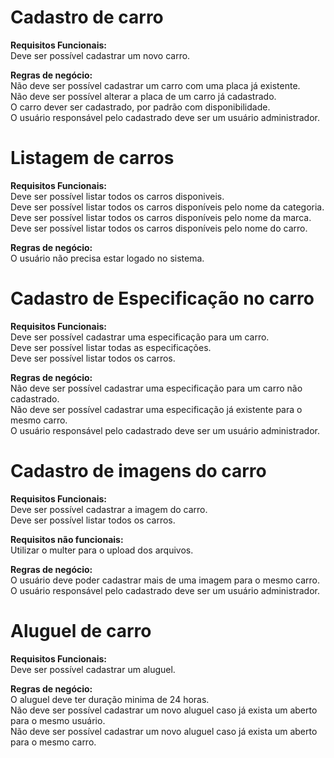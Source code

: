 # Cadastro de  carro

**Requisitos Funcionais:**\
Deve ser possível cadastrar um novo carro.

**Regras de negócio:**\
Não deve ser possível cadastrar um carro com uma placa já existente.\
Não deve ser possível alterar a placa de um carro já cadastrado.\
O carro dever ser cadastrado, por padrão com disponibilidade.\
O usuário responsável pelo cadastrado deve ser um usuário administrador.

# Listagem de carros

**Requisitos Funcionais:**\
Deve ser possível listar todos os carros disponiveis.\
Deve ser possível listar todos os carros disponíveis pelo nome da categoria.\
Deve ser possível listar todos os carros disponíveis pelo nome da marca.\
Deve ser possível listar todos os carros disponíveis pelo nome do carro.

**Regras de negócio:**\
O usuário não precisa estar logado no sistema.

# Cadastro de Especificação no carro

**Requisitos Funcionais:**\
Deve ser possível cadastrar uma especificação para um carro.\
Deve ser possível listar todas as especificações.\
Deve ser possível listar todos os carros. 

**Regras de negócio:**\
Não deve ser possível cadastrar uma especificação para um carro não cadastrado.\
Não deve ser possível cadastrar uma especificação já existente para o mesmo carro.\
O usuário responsável pelo cadastrado deve ser um usuário administrador.


# Cadastro de imagens do carro

**Requisitos Funcionais:**\
Deve ser possível cadastrar a imagem do carro.\
Deve ser possível listar todos os carros.

**Requisitos não funcionais:**\
Utilizar o multer para o upload dos arquivos.

**Regras de negócio:**\
O usuário deve poder cadastrar mais de uma imagem para o mesmo carro.\
O usuário responsável pelo cadastrado deve ser um usuário administrador.


# Aluguel de carro

**Requisitos Funcionais:**\
Deve ser possível cadastrar um aluguel.

**Regras de negócio:**\
O aluguel deve ter duração minima de 24 horas.\
Não deve ser possível cadastrar um novo aluguel caso já exista um aberto para o mesmo usuário.\
Não deve ser possível cadastrar um novo aluguel caso já exista um aberto para o mesmo carro.